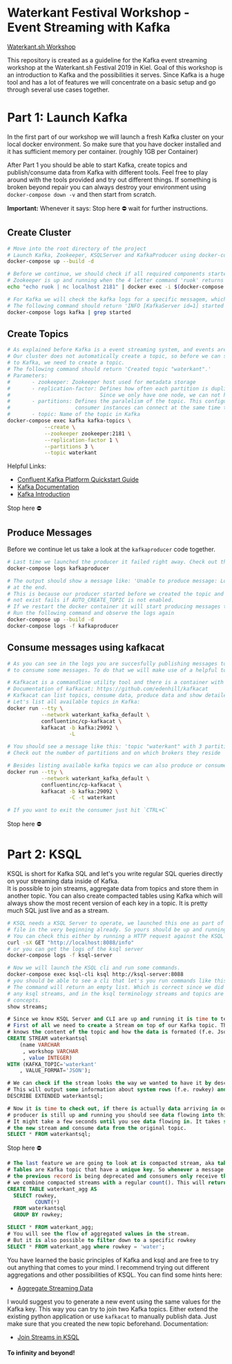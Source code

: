# Waterkant Festival Workshop - Event Streaming with Kafka
[Waterkant.sh Workshop](https://waterkant19.sched.com/event/POxL/event-streaming-with-kafka)

This repository is created as a guideline for the Kafka event streaming workshop at the Waterkant.sh Festival 2019 in Kiel.
Goal of this workshop is an introduction to Kafka and the possibilities it serves. Since Kafka is a huge tool and has a lot of features we will concentrate on a basic setup and go through several use cases together.

# Part 1: Launch Kafka
In the first part of our workshop we will launch a fresh Kafka cluster on your local docker environment.
So make sure that you have docker installed and it has sufficient memory per container. (roughly 1GB per Container)  

After Part 1 you should be able to start Kafka, create topics and publish/consume data from Kafka with different tools. Feel free to play around with the tools provided and try out different things.
If something is broken beyond repair you can always destroy your environment using `docker-compose down -v` and then start from scratch.  

__Important:__ Whenever it says: Stop here :no_entry: wait for further instructions.
## Create Cluster
```sh
# Move into the root directory of the project 
# Launch Kafka, Zookeeper, KSQLServer and KafkaProducer using docker-compose
docker-compose up --build -d

# Before we continue, we should check if all required components started successfully.
# Zookeeper is up and running when the 4 letter command 'ruok' returns 'imok'!
echo "echo ruok | nc localhost 2181" | docker exec -i $(docker-compose ps -q zookeeper) /bin/sh -

# For Kafka we will check the kafka logs for a specific messagem, which indicates a healthy started broker.
# The following command should return 'INFO [KafkaServer id=1] started (kafka.server.KafkaServer)'
docker-compose logs kafka | grep started
```

## Create Topics
```sh
# As explained before Kafka is a event streaming system, and events are grouped into topics. 
# Our cluster does not automatically create a topic, so before we can successfully publish data 
# to Kafka, we need to create a topic.
# The following command should return 'Created topic "waterkant".'
# Parameters:
#       - zookeeper: Zookeeper host used for metadata storage
#       - replication-factor: Defines how often each partition is duplicated to prevent dataloss.
#                             Since we only have one node, we can not have more then 1 replication
#       - partitions: Defines the paralelism of the topic. This configuration limits how many 
#                     consumer instances can connect at the same time to the topic.
#       - topic: Name of the topic in Kafka
docker-compose exec kafka kafka-topics \
            --create \
            --zookeeper zookeeper:2181 \
            --replication-factor 1 \
            --partitions 3 \
            --topic waterkant
```
Helpful Links:
* [Confluent Kafka Platform Quickstart Guide](https://docs.confluent.io/current/quickstart/ce-docker-quickstart.html)
* [Kafka Documentation](https://kafka.apache.org/documentation/)
* [Kafka Introduction](https://kafka.apache.org/intro)

Stop here :no_entry:  

## Produce Messages
Before we continue let us take a look at the `kafkaproducer` code together.
```sh
# Last time we launched the producer it failed right away. Check out the logs of the first run:
docker-compose logs kafkaproducer

# The output should show a message like: 'Unable to produce message: Local: Unknown topic'
# at the end.
# This is because our producer started before we created the topic and producing to a topic that does 
# not exist fails if AUTO_CREATE_TOPIC is not enabled. 
# If we restart the docker container it will start producing messages to the topic 'waterkant'
# Run the following command and observe the logs again
docker-compose up --build -d
docker-compose logs -f kafkaproducer
```

## Consume messages using kafkacat
```sh
# As you can see in the logs you are succesfully publishing messages to Kafka. But we also want 
# to consume some messages. To do that we will make use of a helpful tool called kafkacat. 

# Kafkacat is a commandline utility tool and there is a container with all requirements installed available.
# Documentation of kafkacat: https://github.com/edenhill/kafkacat
# Kafkacat can list topics, consume data, produce data and show detailed information about topics.
# Let's list all available topics in Kafka:
docker run --tty \
           --network waterkant_kafka_default \
           confluentinc/cp-kafkacat \
           kafkacat -b kafka:29092 \
                    -L

# You should see a message like this: 'topic "waterkant" with 3 partitions'
# Check out the number of partitions and on which brokers they reside

# Besides listing available kafka topics we can also produce or consume data with kafkacat.
docker run --tty \
           --network waterkant_kafka_default \
           confluentinc/cp-kafkacat \
           kafkacat -b kafka:29092 \
                    -C -t waterkant

# If you want to exit the consumer just hit `CTRL+C`
```
Stop here :no_entry:

# Part 2: KSQL 
KSQL is short for Kafka SQL and let's you write regular SQL queries directly on your streaming data inside of Kafka.  
It is possible to join streams, aggregate data from topics and store them in another topic. You can also create compacted tables using Kafka which will always show the most recent version of each key in a topic.
It is pretty much SQL just live and as a stream.
```sh
# KSQL needs a KSQL Server to operate, we launched this one as part of our docker-compose 
# file in the very beginning already. So yours should be up and running.
# You can check this either by running a HTTP request against the KSQL API:
curl -sX GET "http://localhost:8088/info"
# or you can get the logs of the ksql server
docker-compose logs -f ksql-server

# Now we will launch the KSQL cli and run some commands.
docker-compose exec ksql-cli ksql http://ksql-server:8088
# you should be able to see a cli that let's you run commands like this.
# The command will return an empty list. Which is correct since we did not create 
# any ksql streams, and in the ksql terminology streams and topics are different 
# concepts.
show streams;
```
```sql
# Since we know KSQL Server and CLI are up and running it is time to test some SQL.
# First of all we need to create a Stream on top of our Kafka topic. This way KSQL 
# knows the content of the topic and how the data is formated (f.e. Json, Avro, Bytes).
CREATE STREAM waterkantsql 
    (name VARCHAR
     , workshop VARCHAR
     , value INTEGER) 
WITH (KAFKA_TOPIC='waterkant'
    , VALUE_FORMAT='JSON');

# We can check if the stream looks the way we wanted to have it by describing it. 
# This will output some information about system rows (f.e. rowkey) and other settings.
DESCRIBE EXTENDED waterkantsql;

# Now it is time to check out, if there is actually data arriving in our stream. Given that your 
# producer is still up and running you should see data flowing into this stream constantly.
# It might take a few seconds until you see data flowing in. It takes some time for Kafka to register 
# the new stream and consume data from the original topic.
SELECT * FROM waterkantsql;
```
Stop here :no_entry:

```sql
# The last feature we are going to look at is compacted stream, aka tables. 
# Tables are Kafka topic that have a unique key. So whenever a message with the same key is published
# the previous record is being deprecated and consumers only receive the new one. In this example
# we combine compacted streams with a regular count(). This will return the most recent count for each key.
CREATE TABLE waterkant_agg AS
  SELECT rowkey,
         COUNT(*)
  FROM waterkantsql
  GROUP BY rowkey;

SELECT * FROM waterkant_agg;
# You will see the flow of aggregated values in the stream. 
# But it is also possible to filter down to a specific rowkey
SELECT * FROM waterkant_agg where rowkey = 'water';
```

You have learned the basic principles of Kafka and ksql and are free to try out anything that comes to your mind. I recommend trying out different aggregations and other possibilities of KSQL. You can find some hints here:

* [Aggregate Streaming Data](https://docs.confluent.io/current/ksql/docs/developer-guide/aggregate-streaming-data.html)

I would suggest you to generate a new event using the same values for the Kafka key. This way you can try to join two Kafka topics. Either extend the existing python application or use `kafkacat` to manually publish data. Just make sure that you created the new topic beforehand. 
Documentation: 
* [Join Streams in KSQL](https://docs.confluent.io/current/ksql/docs/developer-guide/join-streams-and-tables.html)


#### To infinity and beyond!